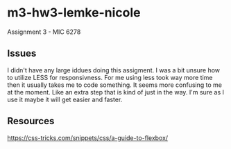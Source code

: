 # m3-hw3-lemke-nicole
Assignment 3 - MIC 6278

## Issues
I didn't have any large iddues doing this assigment. I was a bit unsure how to utilize LESS for responsivness. For me using less took way more time then it usually takes me to code something. It seems more confusing to me at the moment. Like an extra step that is kind of just in the way. I'm sure as I use it maybe it will get easier and faster.

## Resources
https://css-tricks.com/snippets/css/a-guide-to-flexbox/


